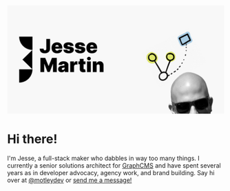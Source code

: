 ![](images/header.png?raw=true)

# Hi there!
I'm Jesse, a full-stack maker who dabbles in way too many things. I currently a senior solutions architect for [GraphCMS](https://graphcms.com) and have spent several years as in developer advocacy, agency work, and brand building. Say hi over at [@motleydev](https://twitter.com/motleydev) or [send me a message!](mailto:hi@jmart.tech)
